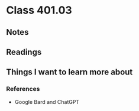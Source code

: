 # Class 401.03

## Notes

## Readings

## Things I want to learn more about

### References
- Google Bard and ChatGPT
